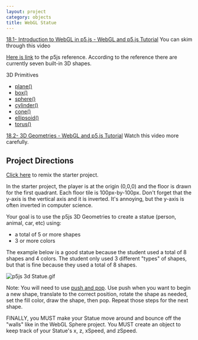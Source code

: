 ```yaml
---
layout: project
category: objects
title: WebGL Statue
---
```


[18.1- Introduction to WebGL in p5.js - WebGL and p5.js Tutorial](https://drive.google.com/file/d/1WOh8psD1gwwdvk2ezslVElMtPy14pS9Q/view)
You can skim through this video

[Here is link](https://p5js.org/reference/#group-Shape) to the p5js reference. According to the reference there are currently seven built-in 3D shapes.

3D Primitives
- [plane() ](https://p5js.org/reference/#/p5/plane)
- [box() ](https://p5js.org/reference/#/p5/box)
- [sphere() ](https://p5js.org/reference/#/p5/sphere)
- [cylinder() ](https://p5js.org/reference/#/p5/cylinder)
- [cone() ](https://p5js.org/reference/#/p5/cone)
- [ellipsoid() ](https://p5js.org/reference/#/p5/ellipsoid)
- [torus() ](https://p5js.org/reference/#/p5/torus)


[18.2- 3D Geometries - WebGL and p5.js Tutorial](https://drive.google.com/file/d/1cAs0quH319dZSLfusYtZy3M8CGJvFaMo/view)
Watch this video more carefully.



## Project Directions

[Click here](https://glitch.com/edit/#!/remix/gameobject) to remix the starter project.

In the starter project, the player is at the origin (0,0,0) and the floor is drawn for the first quadrant. Each floor tile is 100px-by-100px. Don't forget that the y-axis is the vertical axis and it is inverted. It's annoying, but the y-axis is often inverted in computer science.

Your goal is to use the p5js 3D Geometries to create a statue (person, animal, car, etc) using:

- a total of 5 or more shapes
- 3 or more colors

The example below is a good statue because the student used a total of 8 shapes and 4 colors. The student only used 3 different "types" of shapes, but that is fine because they used a total of 8 shapes.

![p5js 3d Statue.gif](/wd/objects/p5js3dStatue.gif)

Note: You will need to use [push and pop](https://p5js.org/reference/#/p5/push). Use push when you want to begin a new shape, translate to the correct position, rotate the shape as needed, set the fill color, draw the shape, then pop. Repeat those steps for the next shape.

FINALLY, you MUST make your Statue move around and bounce off the "walls" like in the WebGL Sphere project. You MUST create an object to keep track of your Statue's x, z, xSpeed, and zSpeed.
